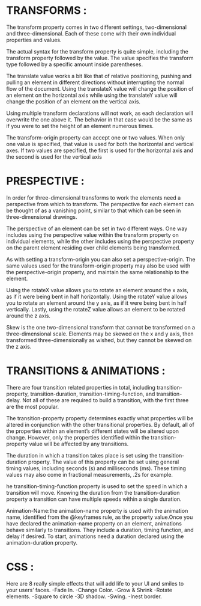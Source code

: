 # TRANSFORMS :
The transform property comes in two different settings, two-dimensional and three-dimensional. Each of these come with their own individual properties and values.

The actual syntax for the transform property is quite simple, including the transform property followed by the value. The value specifies the transform type followed by a specific amount inside parentheses.

The translate value works a bit like that of relative positioning, pushing and pulling an element in different directions without interrupting the normal flow of the document. Using the translateX value will change the position of an element on the horizontal axis while using the translateY value will change the position of an element on the vertical axis.

Using multiple transform declarations will not work, as each declaration will overwrite the one above it. The behavior in that case would be the same as if you were to set the height of an element numerous times.

The transform-origin property can accept one or two values. When only one value is specified, that value is used for both the horizontal and vertical axes. If two values are specified, the first is used for the horizontal axis and the second is used for the vertical axis

# PRESPECTIVE :
In order for three-dimensional transforms to work the elements need a perspective from which to transform. The perspective for each element can be thought of as a vanishing point, similar to that which can be seen in three-dimensional drawings.

The perspective of an element can be set in two different ways. One way includes using the perspective value within the transform property on individual elements, while the other includes using the perspective property on the parent element residing over child elements being transformed.

As with setting a transform-origin you can also set a perspective-origin. The same values used for the transform-origin property may also be used with the perspective-origin property, and maintain the same relationship to the element.

Using the rotateX value allows you to rotate an element around the x axis, as if it were being bent in half horizontally. Using the rotateY value allows you to rotate an element around the y axis, as if it were being bent in half vertically. Lastly, using the rotateZ value allows an element to be rotated around the z axis.

Skew is the one two-dimensional transform that cannot be transformed on a three-dimensional scale. Elements may be skewed on the x and y axis, then transformed three-dimensionally as wished, but they cannot be skewed on the z axis.

# TRANSITIONS & ANIMATIONS :
There are four transition related properties in total, including transition-property, transition-duration, transition-timing-function, and transition-delay. Not all of these are required to build a transition, with the first three are the most popular.

The transition-property property determines exactly what properties will be altered in conjunction with the other transitional properties. By default, all of the properties within an element’s different states will be altered upon change. However, only the properties identified within the transition-property value will be affected by any transitions.

The duration in which a transition takes place is set using the transition-duration property. The value of this property can be set using general timing values, including seconds (s) and milliseconds (ms). These timing values may also come in fractional measurements, .2s for example.

he transition-timing-function property is used to set the speed in which a transition will move. Knowing the duration from the transition-duration property a transition can have multiple speeds within a single duration.

Animation-Name:the animation-name property is used with the animation name, identified from the @keyframes rule, as the property value.Once you have declared the animation-name property on an element, animations behave similarly to transitions. They include a duration, timing function, and delay if desired. To start, animations need a duration declared using the animation-duration property.

# CSS :
Here are 8 really simple effects that will add life to your UI and smiles to your users’ faces.
-Fade In.
-Change Color.
-Grow & Shrink
-Rotate elements.
-Square to circle
-3D shadow.
-Swing.
-Inest border.



